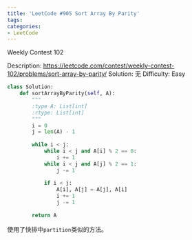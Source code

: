 ```yaml
---
title: 'LeetCode #905 Sort Array By Parity'
tags:
categories:
- LeetCode
---
```


Weekly Contest 102

Description: https://leetcode.com/contest/weekly-contest-102/problems/sort-array-by-parity/
Solution: 无
Difficulty: Easy

```python
class Solution:
    def sortArrayByParity(self, A):
        """
        :type A: List[int]
        :rtype: List[int]
        """
        i = 0
        j = len(A) - 1
        
        while i < j:
            while i < j and A[i] % 2 == 0:
                i += 1
            while i < j and A[j] % 2 == 1:
                j -= 1
                
            if i < j:
                A[i], A[j] = A[j], A[i]
                i += 1
                j -= 1
            
        return A
```

使用了快排中`partition`类似的方法。